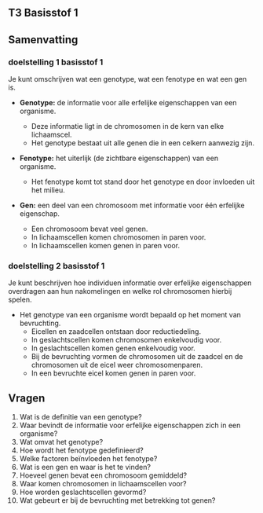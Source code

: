 ## T3 Basisstof 1

## Samenvatting

### **doelstelling 1 basisstof 1**

Je kunt omschrijven wat een genotype, wat een 
fenotype en wat een gen is.

- **Genotype:** de informatie voor alle erfelijke eigenschappen van een organisme.
  - Deze informatie ligt in de chromosomen in de kern van elke lichaamscel.
  - Het genotype bestaat uit alle genen die in een celkern aanwezig zijn.

- **Fenotype:** het uiterlijk (de zichtbare eigenschappen) van een organisme.
  - Het fenotype komt tot stand door het genotype en door invloeden uit het milieu.

- **Gen:** een deel van een chromosoom met informatie voor één erfelijke eigenschap.
  - Een chromosoom bevat veel genen.
  - In lichaamscellen komen chromosomen in paren voor.
  - In lichaamscellen komen genen in paren voor.

### **doelstelling 2 basisstof 1**

Je kunt beschrijven hoe individuen informatie over erfelijke eigenschappen overdragen aan hun nakomelingen en welke rol chromosomen hierbij spelen.

- Het genotype van een organisme wordt bepaald op het moment van bevruchting.
  - Eicellen en zaadcellen ontstaan door reductiedeling.
  - In geslachtscellen komen chromosomen enkelvoudig voor.
  - In geslachtscellen komen genen enkelvoudig voor.
  - Bij de bevruchting vormen de chromosomen uit de zaadcel en de chromosomen uit de eicel weer chromosomenparen.
  - In een bevruchte eicel komen genen in paren voor.

## Vragen
  
1. Wat is de definitie van een genotype?
2. Waar bevindt de informatie voor erfelijke eigenschappen zich in een organisme?
3. Wat omvat het genotype?
4. Hoe wordt het fenotype gedefinieerd?
5. Welke factoren beïnvloeden het fenotype?
6. Wat is een gen en waar is het te vinden?
7. Hoeveel genen bevat een chromosoom gemiddeld?
8. Waar komen chromosomen in lichaamscellen voor?
9. Hoe worden geslachtscellen gevormd?
10. Wat gebeurt er bij de bevruchting met betrekking tot genen?

<!--
## Antwoorden
1. Een genotype is de informatie voor alle erfelijke eigenschappen van een organisme.
2. De informatie voor erfelijke eigenschappen bevindt zich in de chromosomen in de kern van elke lichaamscel.
3. Het genotype omvat alle genen die in een celkern aanwezig zijn.
4. Het fenotype wordt gedefinieerd als het uiterlijk (de zichtbare eigenschappen) van een organisme.
5. Het fenotype komt tot stand door zowel het genotype als door invloeden uit het milieu.
6. Een gen is een deel van een chromosoom met informatie voor één erfelijke eigenschap. Het bevindt zich in de celkern.
7. Een chromosoom bevat veel genen, het exacte aantal kan variëren.
8. Chromosomen komen in paren voor in lichaamscellen.
9. Geslachtscellen worden gevormd door reductiedeling.
10. Bij de bevruchting vormen de chromosomen uit de zaadcel en de chromosomen uit de eicel weer chromosomenparen, waardoor genen in paren voorkomen in de bevruchte eicel.

-->



